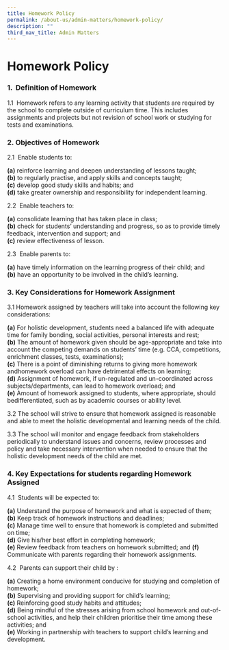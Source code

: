 ```yaml
---
title: Homework Policy
permalink: /about-us/admin-matters/homework-policy/
description: ""
third_nav_title: Admin Matters
---
```


# **Homework Policy**

### 1\.  Definition of Homework  

1.1  Homework refers to any learning activity that students are required by the school to complete outside of curriculum time. This includes assignments and projects but not revision of school work or studying for tests and examinations.

### 2\. Objectives of Homework

2.1  Enable students to:

**(a)** reinforce learning and deepen understanding of lessons taught;    
**(b)** to regularly practise, and apply skills and concepts taught;   
**(c)** develop good study skills and habits; and   
**(d)** take greater ownership and responsibility for independent learning.

2.2  Enable teachers to:

**(a)** consolidate learning that has taken place in class;  
**(b)** check for students’ understanding and progress, so as to provide timely feedback, intervention and support; and   
**(c)** review effectiveness of lesson.

2.3  Enable parents to:

**(a)** have timely information on the learning progress of their child; and      
**(b)** have an opportunity to be involved in the child’s learning.

### 3\. Key Considerations for Homework Assignment

3.1 Homework assigned by teachers will take into account the following key considerations:

**(a)** For holistic development, students need a balanced life with adequate time for family bonding, social activities, personal interests and rest;    
**(b)** The amount of homework given should be age-appropriate and take into account the competing demands on students’ time (e.g. CCA, competitions, enrichment classes, tests, examinations);      
**(c)** There is a point of diminishing returns to giving more homework andhomework overload can have detrimental effects on learning;      
**(d)** Assignment of homework, if un-regulated and un-coordinated across subjects/departments, can lead to homework overload; and     
**(e)** Amount of homework assigned to students, where appropriate, should bedifferentiated, such as by academic courses or ability level. 

  

3.2 The school will strive to ensure that homework assigned is reasonable and able to meet the holistic developmental and learning needs of the child.

3.3 The school will monitor and engage feedback from stakeholders periodically to understand issues and concerns, review processes and policy and take necessary intervention when needed to ensure that the holistic development needs of the child are met.

### 4\. Key Expectations for students regarding Homework Assigned

4.1  Students will be expected to:

**(a)** Understand the purpose of homework and what is expected of them;     
**(b)** Keep track of homework instructions and deadlines;    
**(c)** Manage time well to ensure that homework is completed and submitted on time;     
**(d)** Give his/her best effort in completing homework;     
**(e)** Review feedback from teachers on homework submitted; and    **(f)** Communicate with parents regarding their homework assignments.

4.2  Parents can support their child by :

**(a)** Creating a home environment conducive for studying and completion of homework;     
**(b)** Supervising and providing support for child’s learning;     
**(c)** Reinforcing good study habits and attitudes;    
**(d)** Being mindful of the stresses arising from school homework and out-of-school activities, and help their children prioritise their time among these activities; and    
**(e)** Working in partnership with teachers to support child’s learning and development.